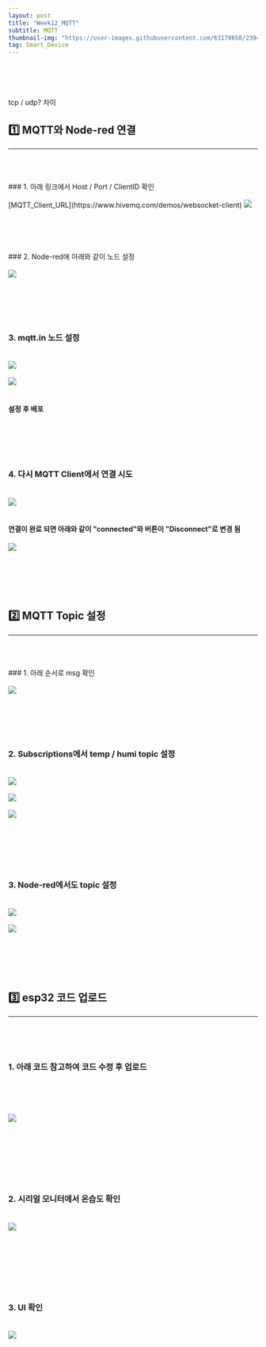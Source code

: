 ```yaml
---
layout: post
title: "Week12_MQTT"
subtitle: MQTT
thumbnail-img: "https://user-images.githubusercontent.com/63178658/239456247-d47a7325-e5f5-4940-a27e-1e463ddff17c.png"
tag: Smart_Device
---
```


<br><br>
<br><br>
tcp / udp? 차이
## 1️⃣ MQTT와 Node-red 연결 
<hr/>
<br>
<br><br>
### 1. 아래 링크에서 Host / Port / ClientID 확인  <br><br>
[MQTT_Client_URL](https://www.hivemq.com/demos/websocket-client)
<img src = "https://user-images.githubusercontent.com/63178658/239456247-d47a7325-e5f5-4940-a27e-1e463ddff17c.png"/><br><br>
<br><br>
<br><br>
### 2. Node-red에 아래와 같이 노드 설정 <br><br>
<img src = "https://user-images.githubusercontent.com/63178658/239453607-f6647bc2-6c85-4e2b-a3ac-84db77512ea7.png"/><br><br>
<br><br>
<br><br>



### 3. mqtt.in 노드 설정<br><br>
<img src = "https://user-images.githubusercontent.com/63178658/239453608-656829f9-40ff-4b85-a717-5f46bb35076e.png"/><br><br>
<img src = "https://user-images.githubusercontent.com/63178658/239453611-50849ada-7217-4a77-88f7-fc0c4cbbf55f.png"/><br><br>
#### 설정 후 배포
<br><br>
<br><br>

### 4. 다시 MQTT Client에서 연결 시도<br><br>
<img src = "https://user-images.githubusercontent.com/63178658/239456252-6d47cfdf-e54a-42b9-96da-04f685491f89.png"/><br><br>
#### 연결이 완료 되면 아래와 같이 "connected"와 버튼이 "Disconnect"로 변경 됨
<img src = "https://user-images.githubusercontent.com/63178658/239455190-c9c4d3b6-426d-4f89-a5e9-22e914dc063e.png"/><br><br>
<br><br>
<br><br>



## 2️⃣ MQTT Topic 설정
<hr/>
<br>
<br><br>
### 1. 아래 순서로 msg 확인  <br><br>
<img src = "https://user-images.githubusercontent.com/63178658/239456958-ba3e742b-a102-4e81-8b90-6c88f6276fb0.png"/><br><br>
<br><br>
<br><br>


### 2. Subscriptions에서 temp / humi topic 설정  <br><br>
<img src = "https://user-images.githubusercontent.com/63178658/239456241-27163fee-b28b-4dcb-9079-7ad29289dd4f.png"/><br><br>
<img src = "https://user-images.githubusercontent.com/63178658/239453598-110f8d1f-d416-4ad3-9b1d-13cb9f9e1bef.png"/><br><br>
<img src = "https://user-images.githubusercontent.com/63178658/239453586-bc41720c-7afe-48e1-a9da-93292e90f6ef.png"/><br><br>

<br><br>
<br><br>
### 3. Node-red에서도 topic 설정<br><br>
<img src = "https://user-images.githubusercontent.com/63178658/239454596-bc0b7ef3-9976-4422-b63b-2573992cf1bf.png"/><br><br>
<img src = "https://user-images.githubusercontent.com/63178658/239454600-597abe05-df62-4ea2-ac55-9a043ea7108a.png"/><br><br>
<br><br>
<br><br>

## 3️⃣ esp32 코드 업로드 
<hr/>
<br>
<br><br>

### 1. 아래 코드 참고하여 코드 수정 후 업로드  <br><br>
<script src="https://gist.github.com/yejin0509/90d5c41f114c36cb168e25472fcd14b4.js"></script><br><br>
<img src = "https://user-images.githubusercontent.com/63178658/239455198-b4bb976e-f8e8-4a67-977f-bd29a9fe14b8.png"/><br><br>
<br><br>
<br><br>
<br><br>

### 2. 시리얼 모니터에서 온습도 확인   <br><br>
<img src = "https://user-images.githubusercontent.com/63178658/239453585-65ea2b48-9a2f-4936-b5f5-ddc27910b70e.png"/><br><br>
<br><br>
<br><br>
<br><br>

### 3. UI 확인  <br><br>
<img src = "https://user-images.githubusercontent.com/63178658/239453601-430fd41c-7ff5-4be4-8753-be8317d4432c.png"/><br><br>
<br><br>
<br><br>

